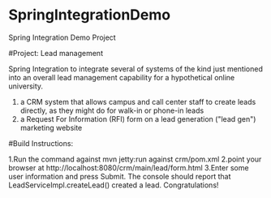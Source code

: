 SpringIntegrationDemo
=====================

Spring Integration Demo Project


#Project: Lead management

Spring Integration to integrate several of systems of the kind just mentioned into an overall lead management capability for a hypothetical online university. 

 1. a CRM system that allows campus and call center staff to create leads directly, as they might do for walk-in or phone-in leads
 2. a Request For Information (RFI) form on a lead generation ("lead gen") marketing website
 
#Build Instructions:

1.Run the command against  mvn jetty:run against crm/pom.xml
2.point your browser at
  http://localhost:8080/crm/main/lead/form.html
3.Enter some user information and press Submit. The console should report that LeadServiceImpl.createLead() created a lead. Congratulations!

 
